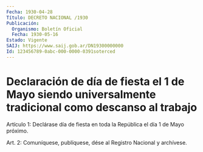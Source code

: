 ```yaml
---
Fecha: 1930-04-28
Título: DECRETO NACIONAL /1930
Publicación:
  Organismo: Boletín Oficial
  Fecha: 1930-05-16
Estado: Vigente
SAIJ: https://www.saij.gob.ar/DN19300000000
Id: 123456789-0abc-000-0000-0391soterced
---
```

# Declaración de día de fiesta el 1 de Mayo siendo universalmente tradicional como descanso al trabajo

<a id="1"></a>
Artículo 1: Declárase día de fiesta en toda la República el día 1 de Mayo próximo.

<a id="2"></a>
Art. 2: Comuníquese, publíquese, dése al Registro Nacional y archívese.